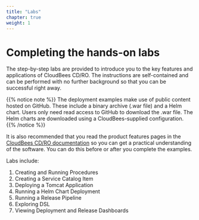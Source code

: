 ```yaml
---
title: "Labs"
chapter: true
weight: 1
---
```


# Completing the hands-on labs

The step-by-step labs are provided to introduce you to the key features and applications of CloudBees CD/RO. The instructions are self-contained and can be performed with no further background so that you can be successful right away.

{{% notice note %}}
The deployment examples make use of public content hosted on GitHub. These include a binary archive (.war file) and a Helm chart. Users only need read access to GitHub to download the .war file. The Helm charts are downloaded using a CloudBees-supplied configuration.
{{% /notice %}}

It is also recommended that you read the product features pages in the [CloudBees CD/RO documentation](https://docs.cloudbees.com/docs/cloudbees-cd/latest/) so you can get a practical understanding of the software. You can do this before or after you complete the examples.

Labs include:

1. Creating and Running Procedures
2. Creating a Service Catalog Item
3. Deploying a Tomcat Application
4. Running a Helm Chart Deployment
5. Running a Release Pipeline
6. Exploring DSL
7. Viewing Deployment and Release Dashboards
